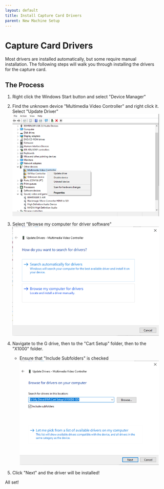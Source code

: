 ```yaml
---
layout: default
title: Install Capture Card Drivers
parent: New Machine Setup
---
```


# Capture Card Drivers
Most drivers are installed automatically, but some require manual installation.  The following steps will walk you through installing the drivers for the capture card.

## The Process
1. Right click the Windows Start button and select "Device Manager"

2. Find the unknown device "Multimedia Video Controller" and right click it.  Select "Update Driver"
![Device Manager](/assets/imgs/install-driver/device-manager.png)

3. Select "Browse my computer for driver software"
![Update Driver](/assets/imgs/install-driver/browse.png)

4. Navigate to the G drive, then to the "Cart Setup" folder, then to the "X1000" folder.
    - Ensure that "Include Subfolders" is checked
![G Drive](/assets/imgs/install-driver/select.png)

5. Click "Next" and the driver will be installed!

All set!

